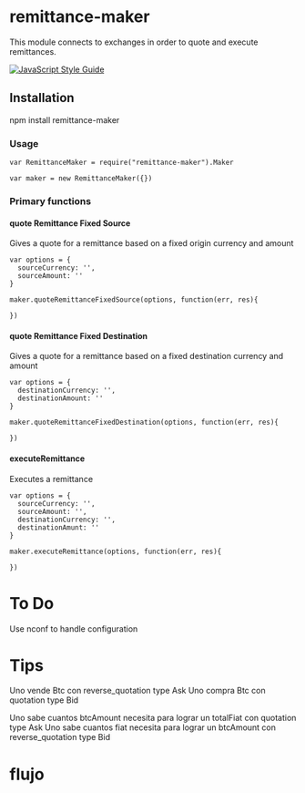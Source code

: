 # remittance-maker  

This module connects to exchanges in order to quote and execute remittances.  

[![JavaScript Style Guide](https://cdn.rawgit.com/feross/standard/master/badge.svg)](https://github.com/feross/standard)  

## Installation  

npm install remittance-maker  

### Usage  

    var RemittanceMaker = require("remittance-maker").Maker  

    var maker = new RemittanceMaker({})  

### Primary functions  

#### quote Remittance Fixed Source  

Gives a quote for a remittance based on a fixed origin currency and amount  

    var options = {
      sourceCurrency: '',
      sourceAmount: ''
    }

    maker.quoteRemittanceFixedSource(options, function(err, res){

    })  


#### quote Remittance Fixed Destination  

Gives a quote for a remittance based on a fixed destination currency and amount  

    var options = {
      destinationCurrency: '',
      destinationAmount: ''
    }

    maker.quoteRemittanceFixedDestination(options, function(err, res){

    })  
    
#### executeRemittance  

Executes a remittance  

    var options = {
      sourceCurrency: '',
      sourceAmount: '',
      destinationCurrency: '',
      destinationAmunt: ''
    }

    maker.executeRemittance(options, function(err, res){

    })      

####      

# To Do  

Use nconf to handle configuration  



# Tips  

Uno vende Btc con reverse_quotation type Ask
Uno compra Btc con quotation type Bid  

Uno sabe cuantos btcAmount necesita para lograr un totalFiat con quotation type Ask
Uno sabe cuantos fiat necesita para lograr un btcAmount con reverse_quotation type Bid


# flujo  

